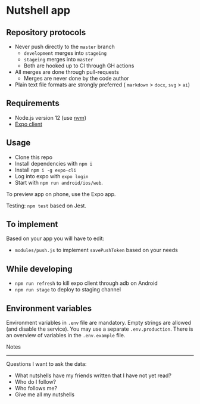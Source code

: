 # Nutshell app

## Repository protocols

- Never push directly to the `master` branch
    - `development` merges into `stageing`
    - `stageing` merges into `master`
    - Both are hooked up to CI through GH actions
- All merges are done through pull-requests
    - Merges are never done by the code author
- Plain text file formats are strongly preferred ( `markdown` > `docx`, `svg` > `ai`)

## Requirements

- Node.js version 12 (use [nvm](https://github.com/nvm-sh/nvm))
- [Expo client]( https://expo.io/tools )

## Usage

- Clone this repo
- Install dependencies with `npm i`
- Install `npm i -g expo-cli`
- Log into expo with `expo login`
- Start with `npm run android/ios/web`.

To preview app on phone, use the Expo app.

Testing: `npm test` based on Jest.

## To implement

Based on your app you will have to edit:

- `modules/push.js` to implement `savePushToken` based on your needs

## While developing

- `npm run refresh` to kill expo client through adb on Android
- `npm run stage` to deploy to staging channel

## Environment variables

Environment variables in `.env` file are mandatory. Empty strings are allowed (and disable the service). You may use a separate `.env.production`. There is an overview of variables in the `.env.example` file.


Notes 

---

Questions I want to ask the data:

- What nutshells have my friends written that I have not yet read?
- Who do I follow?
- Who follows me?
- Give me all my nutshells